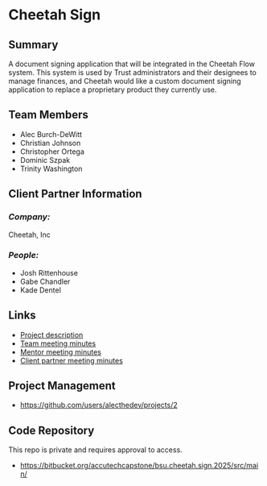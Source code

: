 # Cheetah Sign

## **Summary**

A document signing application that will be integrated in the Cheetah Flow system. This system is used by Trust administrators and their designees to manage finances, and Cheetah would like a custom document signing application to replace a proprietary product they currently use. 

## **Team Members**

- Alec Burch-DeWitt
- Christian Johnson
- Christopher Ortega
- Dominic Szpak
- Trinity Washington

## **Client Partner Information**

### *Company:* 
Cheetah, Inc

### *People:*
- Josh Rittenhouse
- Gabe Chandler
- Kade Dentel

## **Links**

- [Project description](ProjectDescription.md)
- [Team meeting minutes](MeetingMinutes/Team)
- [Mentor meeting minutes](MeetingMinutes/Mentor)
- [Client partner meeting minutes](MeetingMinutes/ClientPartner)


## **Project Management**

- https://github.com/users/alecthedev/projects/2

## **Code Repository**

This repo is private and requires approval to access.
- https://bitbucket.org/accutechcapstone/bsu.cheetah.sign.2025/src/main/
